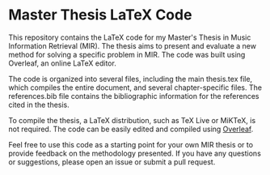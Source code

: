 # Master Thesis LaTeX Code

This repository contains the LaTeX code for my Master's Thesis in Music Information Retrieval (MIR). The thesis aims to present and evaluate a new method for solving a specific problem in MIR. The code was built using Overleaf, an online LaTeX editor.

The code is organized into several files, including the main thesis.tex file, which compiles the entire document, and several chapter-specific files. The references.bib file contains the bibliographic information for the references cited in the thesis.

To compile the thesis, a LaTeX distribution, such as TeX Live or MiKTeX, is not required. The code can be easily edited and compiled using [Overleaf](https://www.overleaf.com/).

Feel free to use this code as a starting point for your own MIR thesis or to provide feedback on the methodology presented. If you have any questions or suggestions, please open an issue or submit a pull request.
